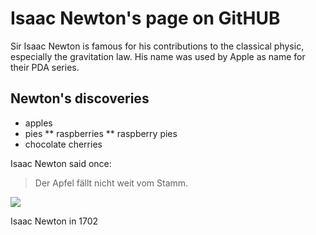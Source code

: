 # Isaac Newton's page on GitHUB

Sir Isaac Newton is famous for his contributions to the classical physic, especially the gravitation law. His name was used by Apple as name for their PDA series. 

## Newton's discoveries
* apples
* pies
  ** raspberries
  ** raspberry pies
* chocolate cherries

Isaac Newton said once:

> Der Apfel fällt
> nicht weit vom Stamm.

<img src="https://de.wikipedia.org/wiki/Datei:Sir_Isaac_Newton_by_Sir_Godfrey_Kneller,_Bt.jpg"/>

Isaac Newton in 1702
